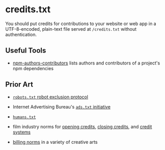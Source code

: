 # credits.txt

You should put credits for contributions to your website or web app in a UTF-8-encoded, plain-text file served at `/credits.txt` without authentication.

## Useful Tools

- [npm-authors-contributors](https://www.npmjs.com/package/npm-authors-contributors) lists authors and contributors of a project's npm dependencies

## Prior Art

- [`robots.txt` robot exclusion protocol](https://en.wikipedia.org/wiki/Robots_exclusion_standard)

- Internet Advertising Bureau's [`ads.txt` initiative](https://en.wikipedia.org/wiki/Ads.txt)

- [`humans.txt`](http://humanstxt.org/)

- film industry norms for [opening credits](https://en.wikipedia.org/wiki/Opening_credits), [closing credits](https://en.wikipedia.org/wiki/Closing_credits), and [credit systems](https://en.wikipedia.org/wiki/WGA_screenwriting_credit_system)

- [billing norms](https://en.wikipedia.org/wiki/Billing_(performing_arts)) in a variety of creative arts
